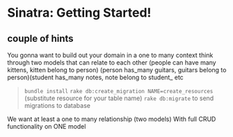 # Sinatra: Getting Started! 

## couple of hints

You gonna want to build out your domain in a one to many context
think through two models that can relate to each other (people can have many kittens, kitten belong to person) 
(person has_many guitars, guitars belong to person)(student has_many notes, note belong to student_ etc

> `bundle install`
> `rake db:create_migration NAME=create_resources` (substitute resource for your table name)
> `rake db:migrate` to send migrations to database




We want at least a one to many relationship (two models)
With full CRUD functionality on ONE  model
